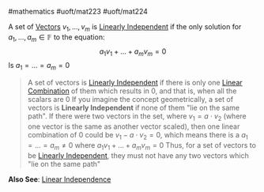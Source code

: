 #mathematics 
#uoft/mat223 
#uoft/mat224 

A set of [Vectors](Vector.md) $v_{1},...,v_{m}$ is [Linearly Independent](.md) if the only solution for $a_{1},...,a_{m}\in \mathbb{F}$ to the equation:
$$a_{1}v_{1}+...+a_{m}v_{m}=0$$
Is $a_{1}=...=a_{m}=0$

> A set of vectors is [Linearly Independent](.md) if there is only one [Linear Combination](Linear%20Combination.md) of them which results in 0, and that is, when all the scalars are 0
> If you imagine the concept geometrically, a set of vectors is **Linearly Independent** if none of them  "lie on the same path". 
> 	If there were two vectors in the set, where $v_{1}=a\cdot v_{2}$ (where one vector is the same as another vector scaled), then one linear combination of 0 could be $v_{1}-a\cdot v_{2}=0$, which means there is a $a_{1}=...=a_{m}\neq 0$ where $a_{1}v_{1}+...+a_{m}v_{m}=0$
> 	Thus, for a set of vectors to be [Linearly Independent](Linearly%20Independent), they must not have any two vectors which "lie on the same path"

**Also See**:
	[Linear Independence](.md)